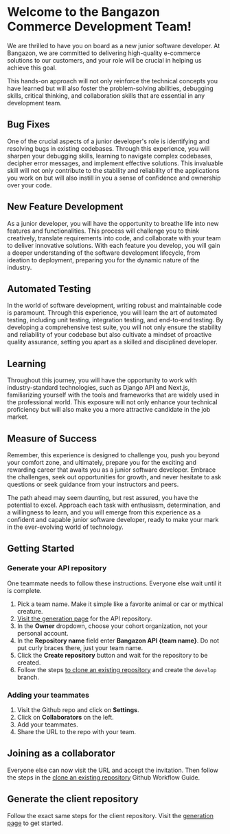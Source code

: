 # Welcome to the Bangazon Commerce Development Team!

We are thrilled to have you on board as a new junior software developer. At Bangazon, we are committed to delivering high-quality e-commerce solutions to our customers, and your role will be crucial in helping us achieve this goal.

This hands-on approach will not only reinforce the technical concepts you have learned but will also foster the problem-solving abilities, debugging skills, critical thinking, and collaboration skills that are essential in any development team.

## Bug Fixes

One of the crucial aspects of a junior developer's role is identifying and resolving bugs in existing codebases. Through this experience, you will sharpen your debugging skills, learning to navigate complex codebases, decipher error messages, and implement effective solutions. This invaluable skill will not only contribute to the stability and reliability of the applications you work on but will also instill in you a sense of confidence and ownership over your code.

## New Feature Development

As a junior developer, you will have the opportunity to breathe life into new features and functionalities. This process will challenge you to think creatively, translate requirements into code, and collaborate with your team to deliver innovative solutions. With each feature you develop, you will gain a deeper understanding of the software development lifecycle, from ideation to deployment, preparing you for the dynamic nature of the industry.

## Automated Testing

In the world of software development, writing robust and maintainable code is paramount. Through this experience, you will learn the art of automated testing, including unit testing, integration testing, and end-to-end testing. By developing a comprehensive test suite, you will not only ensure the stability and reliability of your codebase but also cultivate a mindset of proactive quality assurance, setting you apart as a skilled and disciplined developer.

## Learning

Throughout this journey, you will have the opportunity to work with industry-standard technologies, such as Django API and Next.js, familiarizing yourself with the tools and frameworks that are widely used in the professional world. This exposure will not only enhance your technical proficiency but will also make you a more attractive candidate in the job market.

## Measure of Success

Remember, this experience is designed to challenge you, push you beyond your comfort zone, and ultimately, prepare you for the exciting and rewarding career that awaits you as a junior software developer. Embrace the challenges, seek out opportunities for growth, and never hesitate to ask questions or seek guidance from your instructors and peers.

The path ahead may seem daunting, but rest assured, you have the potential to excel. Approach each task with enthusiasm, determination, and a willingness to learn, and you will emerge from this experience as a confident and capable junior software developer, ready to make your mark in the ever-evolving world of technology.

## Getting Started

### Generate your API repository

One teammate needs to follow these instructions. Everyone else wait until it is complete.

1. Pick a team name. Make it simple like a favorite animal or car or mythical creature.
2. [Visit the generation page](https://github.com/new?template_name=bangazon-api&template_owner=nss-group-projects) for the API repository.
3. In the **Owner** dropdown, choose your cohort organization, not your personal account.
4. In the **Repository name** field enter **Bangazon API {team name}**. Do not put curly braces there, just your team name.
5. Click the **Create repository** button and wait for the repository to be created.
6. Follow the steps [to clone an existing repository](https://nashville-software-school.github.io/github-workflow/) and create the `develop` branch.

### Adding your teammates

1. Visit the Github repo and click on **Settings**.
2. Click on **Collaborators** on the left.
3.  Add your teammates.
4.  Share the URL to the repo with your team.

## Joining as a collaborator

Everyone else can now visit the URL and accept the invitation. Then follow the steps in the [clone an existing repository](https://nashville-software-school.github.io/github-workflow/) Github Workflow Guide.

## Generate the client repository

Follow the exact same steps for the client repository. Visit the [generation page](https://github.com/new?template_name=bangazon-client&template_owner=nss-group-projects) to get started.